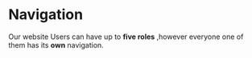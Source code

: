 # Navigation

Our website Users can have up to **five roles** ,however everyone one of them has its **own** navigation.

